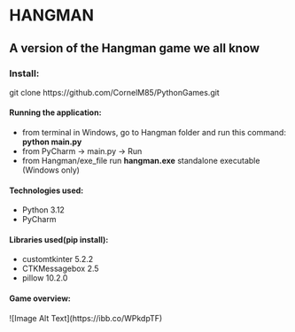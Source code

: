 <h1>HANGMAN</h1>
<h2>A version of the Hangman game we all know</h2>
<h3>Install:</h3>
<p>git clone https://github.com/CornelM85/PythonGames.git</p>
<h4>Running the application:</h4>
<ul>
<li>from terminal in Windows, go to Hangman folder and run this command: <b>python main.py</b></li>
<li>from PyCharm -> main.py -> Run</li>
<li>from Hangman/exe_file run <b>hangman.exe</b> standalone executable (Windows only)</li>
</ul>
<h4>Technologies used:</h4> 
<ul>
<li>Python 3.12</li>
<li>PyCharm</li>
</ul>
<h4>Libraries used(pip install):</h4>
<ul>
<li>customtkinter 5.2.2</li>
<li>CTKMessagebox 2.5</li>
<li>pillow 10.2.0</li>
</ul>
<h4>Game overview:</h4>
![Image Alt Text](https://ibb.co/WPkdpTF)